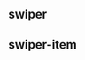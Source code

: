 ## swiper

<!-- UTSCOMJSON.swiper.description -->

<!-- UTSCOMJSON.swiper.attribute -->

<!-- UTSCOMJSON.swiper.event -->

<!-- UTSCOMJSON.swiper.compatibility -->

<!-- UTSCOMJSON.swiper.children -->

<!-- UTSCOMJSON.swiper.example -->

<!-- UTSCOMJSON.swiper.reference -->

## swiper-item

<!-- UTSCOMJSON.swiper-item.description -->

<!-- UTSCOMJSON.swiper-item.attribute -->

<!-- UTSCOMJSON.swiper-item.event -->

<!-- UTSCOMJSON.swiper-item.compatibility -->

<!-- UTSCOMJSON.swiper-item.example -->

<!-- UTSCOMJSON.swiper-item.reference -->

